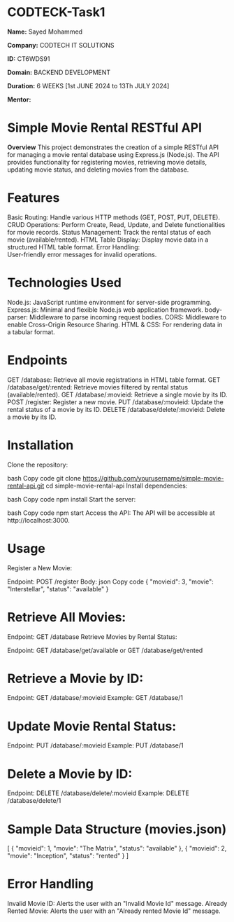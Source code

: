 # CODTECK-Task1
 
**Name:** Sayed Mohammed

**Company:** CODTECH IT SOLUTIONS

**ID:** CT6WDS91

**Domain:** BACKEND DEVELOPMENT

**Duration:** 6 WEEKS [1st JUNE 2024 to 13Th JULY 2024]

**Mentor:** 


# Simple Movie Rental RESTful API
**Overview**
    This project demonstrates the creation of a simple RESTful API for managing a movie rental database using Express.js (Node.js). The API provides functionality for registering movies, retrieving movie details, updating movie status, and deleting movies from the database.

# Features
Basic Routing:
  Handle various HTTP methods (GET, POST, PUT, DELETE).
CRUD Operations:
  Perform Create, Read, Update, and Delete functionalities for movie records.
Status Management:
  Track the rental status of each movie (available/rented).
HTML Table Display:
  Display movie data in a structured HTML table format.
Error Handling:   
  User-friendly error messages for invalid operations.
# Technologies Used

Node.js: 
  JavaScript runtime environment for server-side programming.
Express.js:
  Minimal and flexible Node.js web application framework.
body-parser:
  Middleware to parse incoming request bodies.
CORS:
  Middleware to enable Cross-Origin Resource Sharing.
HTML & CSS: 
  For rendering data in a tabular format.
# Endpoints
 GET /database: Retrieve all movie registrations in HTML table format.
GET /database/get/:rented: Retrieve movies filtered by rental status (available/rented).
GET /database/:movieid: Retrieve a single movie by its ID.
POST /register: Register a new movie.
PUT /database/:movieid: Update the rental status of a movie by its ID.
DELETE /database/delete/:movieid: Delete a movie by its ID.
# Installation
Clone the repository:

bash
Copy code
git clone https://github.com/yourusername/simple-movie-rental-api.git
cd simple-movie-rental-api
Install dependencies:

bash
Copy code
npm install
Start the server:

bash
Copy code
npm start
Access the API:
The API will be accessible at http://localhost:3000.

# Usage
Register a New Movie:

Endpoint: POST /register
Body:
json
Copy code
{
  "movieid": 3,
  "movie": "Interstellar",
  "status": "available"
}
# Retrieve All Movies:

Endpoint: GET /database
Retrieve Movies by Rental Status:

Endpoint: GET /database/get/available or GET /database/get/rented
# Retrieve a Movie by ID:

Endpoint: GET /database/:movieid
Example: GET /database/1
# Update Movie Rental Status:

Endpoint: PUT /database/:movieid
Example: PUT /database/1
# Delete a Movie by ID:

Endpoint: DELETE /database/delete/:movieid
Example: DELETE /database/delete/1
# Sample Data Structure (movies.json)
[
  {
    "movieid": 1,
    "movie": "The Matrix",
    "status": "available"
  },
  {
    "movieid": 2,
    "movie": "Inception",
    "status": "rented"
  }
]

# Error Handling
Invalid Movie ID: Alerts the user with an "Invalid Movie Id" message.
Already Rented Movie: Alerts the user with an "Already rented Movie Id" message.
